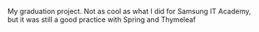 My graduation project. Not as cool as what I did for Samsung IT Academy, but it was still a good practice with Spring and Thymeleaf 
